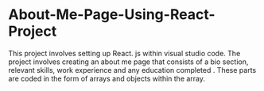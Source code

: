 # About-Me-Page-Using-React-Project
This project involves setting up React. js within visual studio code. The project involves creating an about me page that consists of  a bio section,  relevant skills, work experience and any education completed . These parts are coded in the form of arrays and objects within the array.  